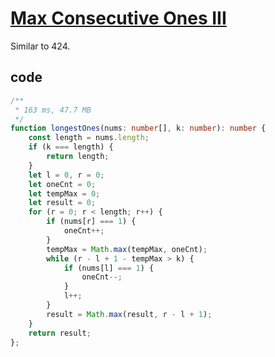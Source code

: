 # [Max Consecutive Ones III](https://leetcode.com/problems/max-consecutive-ones-iii/)

Similar to 424.

## code

```typescript
/**
 * 163 ms, 47.7 MB
 */
function longestOnes(nums: number[], k: number): number {
    const length = nums.length;
    if (k === length) {
        return length;
    }
    let l = 0, r = 0;
    let oneCnt = 0;
    let tempMax = 0;
    let result = 0;
    for (r = 0; r < length; r++) {
        if (nums[r] === 1) {
            oneCnt++;
        }
        tempMax = Math.max(tempMax, oneCnt);
        while (r - l + 1 - tempMax > k) {
            if (nums[l] === 1) {
                oneCnt--;
            }
            l++;
        }
        result = Math.max(result, r - l + 1);
    }
    return result;
};
```
